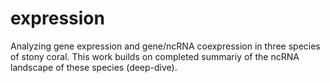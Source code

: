 # expression
Analyzing gene expression and gene/ncRNA coexpression in three species of stony coral. This work builds on completed summariy of the ncRNA landscape of these species (deep-dive).
